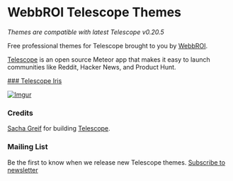 WebbROI Telescope Themes
=========

*Themes are compatible with latest Telescope v0.20.5*

Free professional themes for Telescope brought to you by [WebbROI](http://webbroi.com).

[Telescope](http://www.telescopeapp.org/) is an open source Meteor app that makes it easy to launch communities like Reddit, Hacker News, and Product Hunt.

[### Telescope Iris](https://github.com/WebbROI/telescope-themes/tree/master/telescope-theme-iris)

[![Imgur](http://i.imgur.com/QP3OaRm.png)](https://github.com/WebbROI/telescope-themes/tree/master/telescope-theme-iris)

### Credits

[Sacha Greif](https://github.com/SachaG) for building [Telescope](https://github.com/TelescopeJS/Telescope).

### Mailing List

Be the first to know when we release new Telescope themes. [Subscribe to newsletter](http://telescope-themes.meteor.com/)
